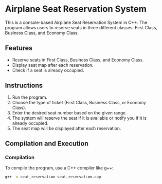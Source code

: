 # Airplane Seat Reservation System

This is a console-based Airplane Seat Reservation System in C++. The program allows users to reserve seats in three different classes: First Class, Business Class, and Economy Class.

## Features

- Reserve seats in First Class, Business Class, and Economy Class.
- Display seat map after each reservation.
- Check if a seat is already occupied.

## Instructions

1. Run the program.
2. Choose the type of ticket (First Class, Business Class, or Economy Class).
3. Enter the desired seat number based on the given range.
4. The system will reserve the seat if it is available or notify you if it is already occupied.
5. The seat map will be displayed after each reservation.

## Compilation and Execution

### Compilation

To compile the program, use a C++ compiler like g++:

```sh
g++ -o seat_reservation seat_reservation.cpp
